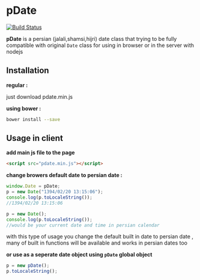 pDate
=====
[![Build Status](https://travis-ci.org/beygi/pdate.svg?branch=master)](https://travis-ci.org/beygi/pdate)

**pDate** is a persian (jalali,shamsi,hijri) date class that trying to be fully compatible with original `Date` class for using in browser or in the server with nodejs

Installation
-----
**regular :**

just download pdate.min.js

**using bower :**
~~~bash
bower install --save
~~~

Usage in client
-----
**add main js file to the page**
~~~html
<script src="pdate.min.js"></script>
~~~
**change browers default date to persian date :**
~~~js
window.Date = pDate;
p = new Date("1394/02/20 13:15:06");
console.log(p.toLocaleString());
//1394/02/20 13:15:06

p = new Date();
console.log(p.toLocaleString());
//would be your current date and time in persian calendar
~~~
with this type of usage you change the default built in date to persian date , many of built in functions will be available and works in persian dates too

**or use as a seperate date object using `pDate` global object**
~~~js
p = new pDate();
p.toLocaleString();
~~~
